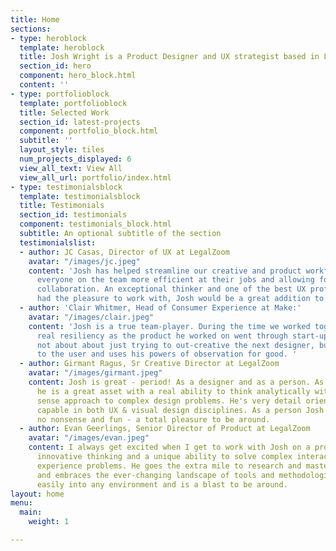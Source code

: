 ```yaml
---
title: Home
sections:
- type: heroblock
  template: heroblock
  title: Josh Wright is a Product Designer and UX strategist based in Los Angeles.
  section_id: hero
  component: hero_block.html
  content: ''
- type: portfolioblock
  template: portfolioblock
  title: Selected Work
  section_id: latest-projects
  component: portfolio_block.html
  subtitle: ''
  layout_style: tiles
  num_projects_displayed: 6
  view_all_text: View All
  view_all_url: portfolio/index.html
- type: testimonialsblock
  template: testimonialsblock
  title: Testimonials
  section_id: testimonials
  component: testimonials_block.html
  subtitle: An optional subtitle of the section
  testimonialslist:
  - author: JC Casas, Director of UX at LegalZoom
    avatar: "/images/jc.jpeg"
    content: 'Josh has helped streamline our creative and product workflow, making
      everyone on the team more efficient at their jobs and allowing for greater team
      collaboration. An exceptional thinker and one of the best UX professionals I’ve
      had the pleasure to work with, Josh would be a great addition to any team. '
  - author: 'Clair Whitmer, Head of Consumer Experience at Make:'
    avatar: "/images/clair.jpeg"
    content: 'Josh is a true team-player. During the time we worked together, he demonstrated
      real resiliency as the product he worked on went through start-up growing pains.  He''s
      not about about just trying to out-creative the next designer, but really listens
      to the user and uses his powers of observation for good. '
  - author: Girmant Ragus, Sr Creative Director at LegalZoom
    avatar: "/images/girmant.jpeg"
    content: Josh is great - period! As a designer and as a person. As a designer
      he is a great asset with a real ability to think analytically with a common
      sense approach to complex design problems. He's very detail oriented and extremely
      capable in both UX & visual design disciplines. As a person Josh is dependable,
      no nonsense and fun - a total pleasure to be around.
  - author: Evan Geerlings, Senior Director of Product at LegalZoom
    avatar: "/images/evan.jpeg"
    content: I always get excited when I get to work with Josh on a project. He brings
      innovative thinking and a unique ability to solve complex interaction and user
      experience problems. He goes the extra mile to research and master new technologies
      and embraces the ever-changing landscape of tools and methodologies. Josh fits
      easily into any environment and is a blast to be around.
layout: home
menu:
  main:
    weight: 1

---
```

